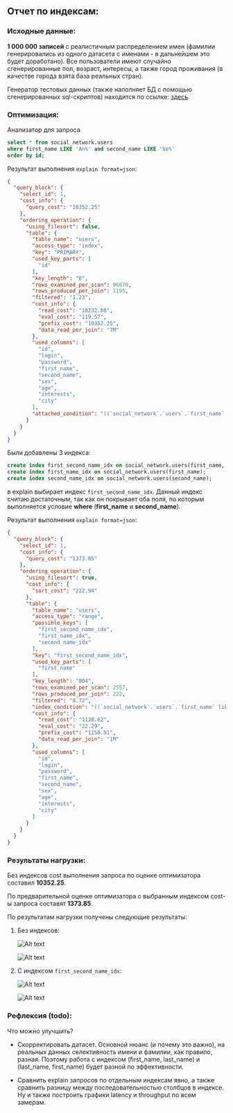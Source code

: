 ## Отчет по индексам:

### Исходные данные:

**1 000 000 записей** с реалистичным распределением имен 
(фамилии генерировались из одного датасета с именами - в дальнейшем это будет доработано). 
Все пользователи имеют случайно сгенерированные пол, возраст, интересы, а также город проживания (в качестве города взята база реальных стран).

Генератор тестовых данных (также наполняет БД с помощью сгенерированных sql-скриптов) находится по ссылке: [здесь](/data-generator).

### Оптимизация:

Анализатор для запроса 
```sql
select * from social_network.users
where first_name LIKE 'An%' and second_name LIKE 'Ve%'
order by id;
```

Результат выполнения `explain format=json`:
```json
{
  "query_block": {
    "select_id": 1,
    "cost_info": {
      "query_cost": "10352.25"
    },
    "ordering_operation": {
      "using_filesort": false,
      "table": {
        "table_name": "users",
        "access_type": "index",
        "key": "PRIMARY",
        "used_key_parts": [
          "id"
        ],
        "key_length": "8",
        "rows_examined_per_scan": 96870,
        "rows_produced_per_join": 1195,
        "filtered": "1.23",
        "cost_info": {
          "read_cost": "10232.68",
          "eval_cost": "119.57",
          "prefix_cost": "10352.25",
          "data_read_per_join": "7M"
        },
        "used_columns": [
          "id",
          "login",
          "password",
          "first_name",
          "second_name",
          "sex",
          "age",
          "interests",
          "city"
        ],
        "attached_condition": "((`social_network`.`users`.`first_name` like 'An%') and (`social_network`.`users`.`second_name` like 'E%'))"
      }
    }
  }
}
```

Были добавлены 3 индекса:

```sql
create index first_second_name_idx on social_network.users(first_name, second_name);
create index first_name_idx on social_network.users(first_name);
create index second_name_idx on social_network.users(second_name);
```

в explain выбирает индекс `first_second_name_idx`.
Данный индекс считаю достаточным, так как он покрывает оба поля, по которым выполняется условие **where** (**first_name** и **second_name**).

Результат выполнения `explain format=json`:

```json
{
  "query_block": {
    "select_id": 1,
    "cost_info": {
      "query_cost": "1373.85"
    },
    "ordering_operation": {
      "using_filesort": true,
      "cost_info": {
        "sort_cost": "222.94"
      },
      "table": {
        "table_name": "users",
        "access_type": "range",
        "possible_keys": [
          "first_second_name_idx",
          "first_name_idx",
          "second_name_idx"
        ],
        "key": "first_second_name_idx",
        "used_key_parts": [
          "first_name"
        ],
        "key_length": "804",
        "rows_examined_per_scan": 2557,
        "rows_produced_per_join": 222,
        "filtered": "8.72",
        "index_condition": "((`social_network`.`users`.`first_name` like 'An%') and (`social_network`.`users`.`second_name` like 'E%'))",
        "cost_info": {
          "read_cost": "1128.62",
          "eval_cost": "22.29",
          "prefix_cost": "1150.91",
          "data_read_per_join": "1M"
        },
        "used_columns": [
          "id",
          "login",
          "password",
          "first_name",
          "second_name",
          "sex",
          "age",
          "interests",
          "city"
        ]
      }
    }
  }
}
```

### Результаты нагрузки:

Без индексов cost выполнения запроса по оценке оптимизатора составил **10352.25**.

По предварительной оценке оптимизатора с выбранным индексом cost-ы запроса составят **1373.85**.

По результатам нагрузки получены следующие результаты:

1. Без индексов:

   ![Alt text](img/latency1.png "Latency without indexes")
   
   ![Alt text](img/throughput1.png "Throughput without indexes")
2. С индексом `first_second_name_idx`:

   ![Alt text](img/latency2.png "Latency without indexes")
   
   ![Alt text](img/throughput2.png "Throughput without indexes")
   
### Рефлексия (todo):

Что можно улучшить?

- Скорректировать датасет. Основной нюанс (и почему это важно), на реальных данных селективность имени и фамилии, как правило, разная. 
Поэтому работа с индексом (first_name, last_name) и (last_name, first_name) будет разной по эффективности.

- Сравнить explain запросов по отдельным индексам явно, а также сравнить разницу между последовательностью столбцов в индексе. 
Ну и также построить графики latency и throughput по всем замерам.